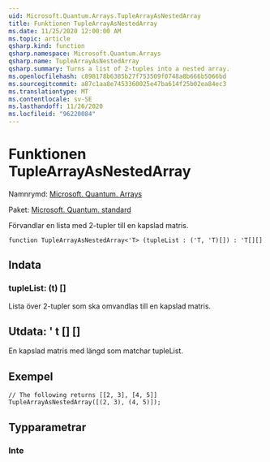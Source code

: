 ```yaml
---
uid: Microsoft.Quantum.Arrays.TupleArrayAsNestedArray
title: Funktionen TupleArrayAsNestedArray
ms.date: 11/25/2020 12:00:00 AM
ms.topic: article
qsharp.kind: function
qsharp.namespace: Microsoft.Quantum.Arrays
qsharp.name: TupleArrayAsNestedArray
qsharp.summary: Turns a list of 2-tuples into a nested array.
ms.openlocfilehash: c898178b6385b27f753509f0748a8b666b5066bd
ms.sourcegitcommit: a87c1aa8e7453360025e47ba614f25b02ea84ec3
ms.translationtype: MT
ms.contentlocale: sv-SE
ms.lasthandoff: 11/26/2020
ms.locfileid: "96220084"
---
```

# <a name="tuplearrayasnestedarray-function"></a>Funktionen TupleArrayAsNestedArray

Namnrymd: [Microsoft. Quantum. Arrays](xref:Microsoft.Quantum.Arrays)

Paket: [Microsoft. Quantum. standard](https://nuget.org/packages/Microsoft.Quantum.Standard)


Förvandlar en lista med 2-tupler till en kapslad matris.

```qsharp
function TupleArrayAsNestedArray<'T> (tupleList : ('T, 'T)[]) : 'T[][]
```


## <a name="input"></a>Indata

### <a name="tuplelist--tt"></a>tupleList: (t) []

Lista över 2-tupler som ska omvandlas till en kapslad matris.



## <a name="output--t"></a>Utdata: ' t [] []

En kapslad matris med längd som matchar tupleList.

## <a name="example"></a>Exempel

```qsharp
// The following returns [[2, 3], [4, 5]]
TupleArrayAsNestedArray([(2, 3), (4, 5)]);
```

## <a name="type-parameters"></a>Typparametrar

### <a name="t"></a>Inte

